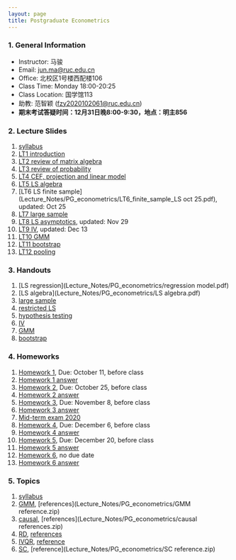 ```yaml
---
layout: page
title: Postgraduate Econometrics
---
```


### 1. General Information
* Instructor: ⻢骏
* Email: jun.ma@ruc.edu.cn
* Office: 北校区1号楼⻄配楼106
* Class Time: Monday 18:00-20:25
* Class Location: 国学馆113
* 助教: 范智颖 (fzy2020102061@ruc.edu.cn)
* **期末考试答疑时间：12月31日晚8:00-9:30，地点：明主856**

### 2. Lecture Slides
1. [syllabus](Lecture_Notes/PG_econometrics/g_syllabus.pdf)
2. [LT1 introduction](Lecture_Notes/PG_econometrics/LT_1_Introduction.pdf)
3. [LT2 review of matrix algebra](Lecture_Notes/PG_econometrics/LT2_Matrix_Algebra.pdf)
4. [LT3 review of probability](Lecture_Notes/PG_econometrics/LT3_probability.pdf)
5. [LT4 CEF, projection and linear model](Lecture_Notes/PG_econometrics/LT4_CEF_2.pdf)
6. [LT5 LS algebra](Lecture_Notes/PG_econometrics/LT5_Algebra_of_LS.pdf)
7. [LT6 LS finite sample](Lecture_Notes/PG_econometrics/LT6_finite_sample_LS oct 25.pdf), updated: Oct 25
8. [LT7 large sample](Lecture_Notes/PG_econometrics/LT7_large_sample.pdf)
9. [LT8 LS asymptotics](Lecture_Notes/PG_econometrics/LT8_Asymptotic_LS_nov29.pdf), updated: Nov 29
10. [LT9 IV](Lecture_Notes/PG_econometrics/LT9_IV_dec13.pdf), updated: Dec 13
11. [LT10 GMM](Lecture_Notes/PG_econometrics/LT10_GMM.pdf)
12. [LT11 bootstrap](Lecture_Notes/PG_econometrics/LT11_bootstrap.pdf)
13. [LT12 pooling](Lecture_Notes/PG_econometrics/LT12_pooling.pdf)

### 3. Handouts
1. [LS regression](Lecture_Notes/PG_econometrics/regression model.pdf)
2. [LS algebra](Lecture_Notes/PG_econometrics/LS algebra.pdf)
3. [large sample](Lecture_Notes/PG_econometrics/Large_Sample.pdf)
4. [restricted LS](Lecture_Notes/PG_econometrics/Restricted_LS.pdf)
5. [hypothesis testing](Lecture_Notes/PG_econometrics/Hypothesis_Testing.pdf)
6. [IV](Lecture_Notes/PG_econometrics/IV.pdf)
7. [GMM](Lecture_Notes/PG_econometrics/GMM.pdf)
8. [bootstrap](Lecture_Notes/PG_econometrics/bootstrap.pdf)

### 4. Homeworks
1. [Homework 1](Homeworks/PG_econometrics/HW1.pdf), Due: October 11, before class
2. [Homework 1 answer](Homeworks/PG_econometrics/HW1_answer.pdf)
3. [Homework 2](Homeworks/PG_econometrics/HW2.pdf), Due: October 25, before class
4. [Homework 2 answer](Homeworks/PG_econometrics/HW2_answer.pdf)
5. [Homework 3](Homeworks/PG_econometrics/HW3.pdf), Due: November 8, before class
6. [Homework 3 answer](Homeworks/PG_econometrics/HW3_answer.pdf)
7. [Mid-term exam 2020](Homeworks/PG_econometrics/Midterm_adv_2020.pdf)
8. [Homework 4](Homeworks/PG_econometrics/HW4.pdf), Due: December 6, before class
9. [Homework 4 answer](Homeworks/PG_econometrics/HW4_answer.pdf)
10. [Homework 5](Homeworks/PG_econometrics/HW5.pdf), Due: December 20, before class
11. [Homework 5 answer](Homeworks/PG_econometrics/HW5_answer.pdf)
12. [Homework 6](Homeworks/PG_econometrics/HW6.pdf), no due date
13. [Homework 6 answer](Homeworks/PG_econometrics/HW6_answer.pdf)

### 5. Topics
1. [syllabus](Lecture_Notes/PG_econometrics/syllabus_topics.pdf)
2. [GMM](Lecture_Notes/PG_econometrics/GMM_extension.pdf), [references](Lecture_Notes/PG_econometrics/GMM reference.zip)
3. [causal](Lecture_Notes/PG_econometrics/causal_2.pdf), [references](Lecture_Notes/PG_econometrics/causal references.zip)
4. [RD](Lecture_Notes/PG_econometrics/RD.pdf), [references](Lecture_Notes/PG_econometrics/RD_reference.zip)
5. [IVQR](Lecture_Notes/PG_econometrics/IVQR.pdf), [reference](Lecture_Notes/PG_econometrics/IVQR_reference.zip)
6. [SC](Lecture_Notes/PG_econometrics/SC.pdf), [reference](Lecture_Notes/PG_econometrics/SC reference.zip)
